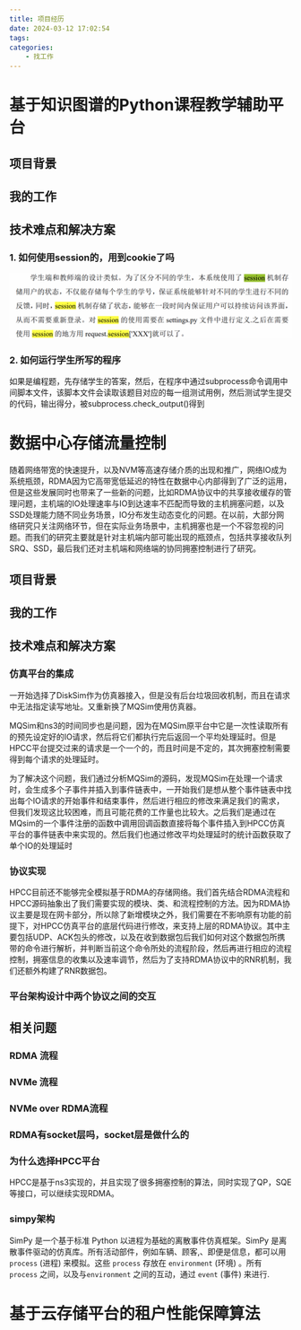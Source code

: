 ```yaml
---
title: 项目经历
date: 2024-03-12 17:02:54
tags:
categories:
    - 找工作
---
```


# **基于知识图谱的Python课程教学辅助平台**



## **项目背景**



## **我的工作**



## 技术难点和解决方案

### 1.     **如何使用session的，用到cookie了吗**

![image-20240312171203658](../images/项目经历/image-20240312171203658.png)

### 2.     **如何运行学生所写的程序**

如果是编程题，先存储学生的答案，然后，在程序中通过subprocess命令调用中间脚本文件，该脚本文件会读取该题目对应的每一组测试用例，然后测试学生提交的代码，输出得分，被subprocess.check_output()得到













# **数据中心存储流量控制**

随着网络带宽的快速提升，以及NVM等高速存储介质的出现和推广，网络IO成为系统瓶颈，RDMA因为它高带宽低延迟的特性在数据中心内部得到了广泛的运用，但是这些发展同时也带来了一些新的问题，比如RDMA协议中的共享接收缓存的管理问题，主机端的IO处理速率与IO到达速率不匹配而导致的主机拥塞问题，以及SSD处理能力随不同业务场景，IO分布发生动态变化的问题。在以前，大部分网络研究只关注网络环节，但在实际业务场景中，主机拥塞也是一个不容忽视的问题。而我们的研究主要就是针对主机端内部可能出现的瓶颈点，包括共享接收队列SRQ、SSD，最后我们还对主机端和网络端的协同拥塞控制进行了研究。

## **项目背景**



## **我的工作**



## **技术难点和解决方案**

### 仿真平台的集成

一开始选择了DiskSim作为仿真器接入，但是没有后台垃圾回收机制，而且在请求中无法指定读写地址。又重新换了MQSim使用仿真器。

MQSim和ns3的时间同步也是问题，因为在MQSim原平台中它是一次性读取所有的预先设定好的IO请求，然后将它们都执行完后返回一个平均处理延时。但是HPCC平台提交过来的请求是一个一个的，而且时间是不定的，其次拥塞控制需要得到每个请求的处理延时。

为了解决这个问题，我们通过分析MQSim的源码，发现MQSim在处理一个请求时，会生成多个子事件并插入到事件链表中，一开始我们是想从整个事件链表中找出每个IO请求的开始事件和结束事件，然后进行相应的修改来满足我们的需求，但我们发现这比较困难，而且可能花费的工作量也比较大。之后我们是通过在MQsim的一个事件注册的函数中调用回调函数直接将每个事件插入到HPCC仿真平台的事件链表中来实现的。然后我们也通过修改平均处理延时的统计函数获取了单个IO的处理延时

### 协议实现

HPCC目前还不能够完全模拟基于RDMA的存储网络。我们首先结合RDMA流程和HPCC源码抽象出了我们需要实现的模块、类、和流程控制的方法。因为RDMA协议主要是现在网卡部分，所以除了新增模块之外，我们需要在不影响原有功能的前提下，对HPCC仿真平台的底层代码进行修改，来支持上层的RDMA协议。其中主要包括UDP、ACK包头的修改，以及在收到数据包后我们如何对这个数据包所携带的命令进行解析，并判断当前这个命令所处的流程阶段，然后再进行相应的流程控制，拥塞信息的收集以及速率调节，然后为了支持RDMA协议中的RNR机制，我们还额外构建了RNR数据包。

### 平台架构设计中两个协议之间的交互







## **相关问题**

### RDMA 流程

### NVMe 流程

### NVMe over RDMA流程

### RDMA有socket层吗，socket层是做什么的

### 为什么选择HPCC平台

HPCC是基于ns3实现的，并且实现了很多拥塞控制的算法，同时实现了QP，SQE等接口，可以继续实现RDMA。

### simpy架构

SimPy 是一个基于标准 Python 以进程为基础的离散事件仿真框架。SimPy 是离散事件驱动的仿真库。所有活动部件，例如车辆、顾客,、即便是信息，都可以用 `process` (进程) 来模拟。这些 `process` 存放在 `environment` (环境) 。所有 `process` 之间，以及与`environment` 之间的互动，通过 `event` (事件) 来进行.







# **基于云存储平台的租户性能保障算法**
